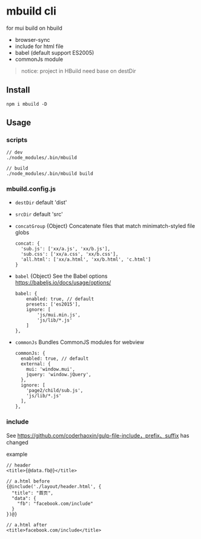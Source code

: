 # mbuild cli

for mui build on hbuild

* browser-sync
* include for html file
* babel (default support ES2005)
* commonJs module

> notice: project in HBuild need base on destDir

## Install

```
npm i mbuild -D
```

## Usage

### scripts

```
// dev
./node_modules/.bin/mbuild

// build
./node_modules/.bin/mbuild build
```

### mbuild.config.js

* `destDir` default 'dist'

* `srcDir` default 'src'

* `concatGroup` {Object} Concatenate files that match minimatch-styled file globs

  ```
  concat: {
    'sub.js': ['xx/a.js', 'xx/b.js'],
    'sub.css': ['xx/a.css', 'xx/b.css'],
    'all.html': ['xx/a.html', 'xx/b.html', 'c.html']
  }
  ```

* `babel` {Object} See the Babel options https://babeljs.io/docs/usage/options/

  ```
  babel: {
      enabled: true, // default
      presets: ['es2015'],
      ignore: [
          'js/mui.min.js',
          'js/lib/*.js'
      ]
  },
  ```
* `commonJs` Bundles CommonJS modules for webview

  ```
  commonJs: {
    enabled: true, // default
    external: {
      mui: 'window.mui',
      jquery: 'window.jQuery',
    },
    ignore: [
      'page2/child/sub.js',
      'js/lib/*.js'
    ],
  },
  ```

### include
See https://github.com/coderhaoxin/gulp-file-include，prefix、suffix has changed

example

```
// header
<title>{@data.fb@}</title>

// a.html before
{@include('./layout/header.html', {
  "title": "首页",
  "data": {
    "fb": "facebook.com/include"
  }
})@}

// a.html after
<title>facebook.com/include</title>
```
